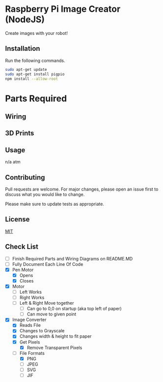# Raspberry Pi Image Creator (NodeJS)

Create images with your robot!

## Installation
Run the following commands.

```bash
sudo apt-get update
sudo apt-get install pigpio
npm install --allow-root
```
# Parts Required

## Wiring 

## 3D Prints


## Usage

n/a atm

## Contributing
Pull requests are welcome. For major changes, please open an issue first to discuss what you would like to change.

Please make sure to update tests as appropriate.

## License
[MIT](https://choosealicense.com/licenses/mit/)

## Check List
 - [ ] Finish Required Parts and Wiring Diagrams on README.MD
 - [ ] Fully Document Each Line Of Code
 - [X] Pen Motor
   - [X] Opens
   - [X] Closes
 - [X] Motor
   - [ ] Left Works
   - [ ] Right Works
   - [ ] Left & Right Move together
     - [ ] Can go to 0,0 on startup (aka top left of paper)
     - [ ] Can move to given point
 - [X] Image Converter
   - [X] Reads File
   - [X] Changes to Grayscale
   - [X] Changes width & height to fit paper
   - [X] Get Pixels
     - [X] Remove Transparent Pixels
   - [ ] File Formats
     - [x] PNG
     - [ ] JPEG
     - [ ] SVG
     - [ ]  JIF
